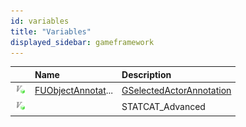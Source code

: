 ```yaml
---
id: variables
title: "Variables"
displayed_sidebar: gameframework
---
```


|                                                      | Name                                                                                                                                  | Description                                                                                                                              |
| :--------------------------------------------------- | :------------------------------------------------------------------------------------------------------------------------------------ | :--------------------------------------------------------------------------------------------------------------------------------------- |
| ![Public variable](./assets/api_variable_public.png) | [FUObjectAnnotat](https://docs.unrealengine.com/5.0/en-US/API/Runtime/CoreUObject/UObject/FUObjectAnnotationSparseBool/index.html)... | [GSelectedActorAnnotation](https://docs.unrealengine.com/5.0/en-US/API/Runtime/Engine/GameFramework/GSelectedActorAnnotation/index.html) |
| ![Public variable](./assets/api_variable_public.png) |                                                                                                                                       | STATCAT_Advanced                                                                                                                         |
